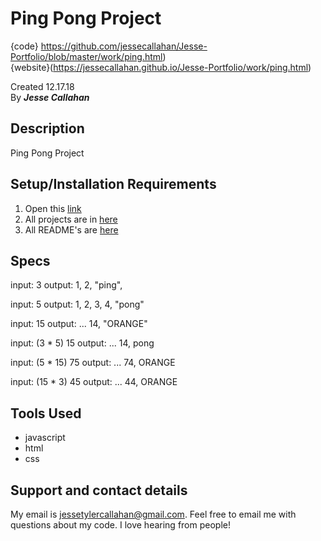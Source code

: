 # Ping Pong Project
{code} https://github.com/jessecallahan/Jesse-Portfolio/blob/master/work/ping.html)</br>
{website}(https://jessecallahan.github.io/Jesse-Portfolio/work/ping.html)</br>

Created 12.17.18</br>
By _**Jesse Callahan**_</br>

## Description
Ping Pong Project

## Setup/Installation Requirements

1. Open this [link](https://jessecallahan.github.io/Jesse-Portfolio/work/ping.html)
3. All projects are in [here](https://github.com/jessecallahan/Jesse-Portfolio/tree/master/work)
4. All README's are [here](https://github.com/jessecallahan/Jesse-Portfolio/tree/master/readme)

## Specs
input: 3
output: 1, 2, "ping",

input: 5
output: 1, 2, 3, 4, "pong"

input: 15
output: ... 14, "ORANGE"

input: (3 * 5) 15
output: ... 14, pong

input: (5 * 15) 75
output: ... 74, ORANGE

input: (15 * 3) 45
output: ... 44, ORANGE

## Tools Used
* javascript
* html 
* css

## Support and contact details

My email is jessetylercallahan@gmail.com. Feel free to email me with questions about my code. I love hearing from people!
